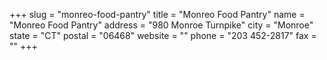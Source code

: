 +++
slug = "monreo-food-pantry"
title = "Monreo Food Pantry"
name = "Monreo Food Pantry"
address = "980 Monroe Turnpike"
city = "Monroe"
state = "CT"
postal = "06468"
website = ""
phone = "203 452-2817"
fax = ""
+++
